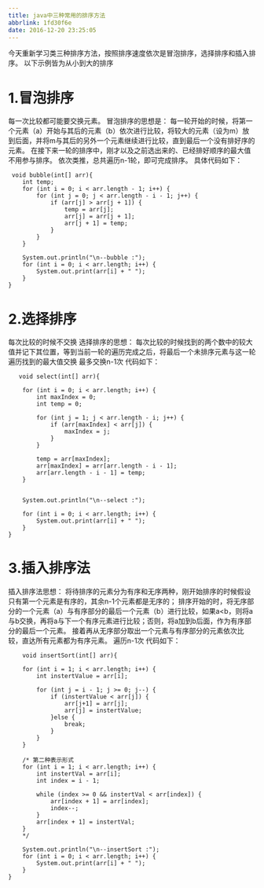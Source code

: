 ```yaml
---
title: java中三种常用的排序方法
abbrlink: 1fd30f6e
date: 2016-12-20 23:25:05
---
```




今天重新学习类三种排序方法，按照排序速度依次是冒泡排序，选择排序和插入排序。
以下示例皆为从小到大的排序

# 1.冒泡排序
每一次比较都可能要交换元素。
冒泡排序的思想是：
每一轮开始的时候，将第一个元素（a）开始与其后的元素（b）依次进行比较，将较大的元素（设为m）放到后面，并将m与其后的另外一个元素继续进行比较，直到最后一个没有排好序的元素。
在接下来一轮的排序中，刚才以及之前选出来的、已经排好顺序的最大值不用参与排序。
依次类推，总共遍历n-1轮，即可完成排序。
具体代码如下：


     void bubble(int[] arr){
    	int temp;
    	for (int i = 0; i < arr.length - 1; i++) {
    		for (int j = 0; j < arr.length - i - 1; j++) {
    			if (arr[j] > arr[j + 1]) {
    				temp = arr[j];
    				arr[j] = arr[j + 1];
    				arr[j + 1] = temp;
    			}
    		}
    	}
    	
    	System.out.println("\n--bubble :");
    	for (int i = 0; i < arr.length; i++) {
    		System.out.print(arr[i] + " ");
    	}
    }


# 2.选择排序
每次比较的时候不交换
选择排序的思想：
每次比较的时候找到的两个数中的较大值并记下其位置，等到当前一轮的遍历完成之后，将最后一个未排序元素与这一轮遍历找到的最大值交换
最多交换n-1次
代码如下：

       void select(int[] arr){

		for (int i = 0; i < arr.length; i++) {
			int maxIndex = 0;
			int temp = 0;
		
			for (int j = 1; j < arr.length - i; j++) {
				if (arr[maxIndex] < arr[j]) {
					maxIndex = j;
				}
			}
			
			temp = arr[maxIndex];
			arr[maxIndex] = arr[arr.length - i - 1];
			arr[arr.length - i - 1] = temp;
		}


		System.out.println("\n--select :");

		for (int i = 0; i < arr.length; i++) {
			System.out.print(arr[i] + " ");
		}
	}

# 3.插入排序法
插入排序法思想：
将待排序的元素分为有序和无序两种，刚开始排序的时候假设只有第一个元素是有序的，其余n-1个元素都是无序的；
排序开始的时，将无序部分的一个元素（a）与有序部分的最后一个元素（b）进行比较，如果a<b，则将a与b交换，再将a与下一个有序元素进行比较；否则，将a加到b后面，作为有序部分的最后一个元素。
接着再从无序部分取出一个元素与有序部分的元素依次比较，直达所有元素都为有序元素。
遍历n-1次
代码如下：

	    void insertSort(int[] arr){

		for (int i = 1; i < arr.length; i++) {
			int instertValue = arr[i];
			
			for (int j = i - 1; j >= 0; j--) {
				if (instertValue < arr[j]) {
					arr[j+1] = arr[j];
					arr[j] = instertValue;
				}else {
					break;
				}
			}
		}
		
		/* 第二种表示形式
		for (int i = 1; i < arr.length; i++) {
			int instertVal = arr[i];
			int index = i - 1;
			
			while (index >= 0 && instertVal < arr[index]) {
				arr[index + 1] = arr[index];
				index--;
			}
			arr[index + 1] = instertVal;
		}		
		*/
	
		System.out.println("\n--insertSort :");
		for (int i = 0; i < arr.length; i++) {
			System.out.print(arr[i] + " ");
		}
	}
